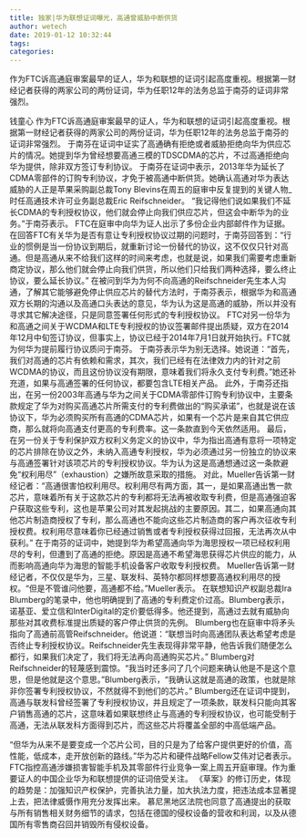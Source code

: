 ```yaml
---
title: 独家|华为联想证词曝光，高通曾威胁中断供货
author: wetech
date: 2019-01-12 10:32:44
tags: 
categories: 
---
```

作为FTC诉高通庭审案最早的证人，华为和联想的证词引起高度重视。根据第一财经记者获得的两家公司的两份证词，华为任职12年的法务总监于南芬的证词非常强烈。
<!-- more -->
钱童心
作为FTC诉高通庭审案最早的证人，华为和联想的证词引起高度重视。根据第一财经记者获得的两家公司的两份证词，华为任职12年的法务总监于南芬的证词非常强烈。
于南芬在证词中证实了高通确有拒绝或者威胁拒绝向华为供应芯片的情况。她提到华为曾经想要高通三模的TDSCDMA的芯片，不过高通拒绝向华为提供，除非双方签订专利协议。
于南芬在证词中表示，2013年华为延长了CDMA零部件的订购专利协议，才免于被高通中断供货。她确认高通对华为表达威胁的人正是苹果采购副总裁Tony Blevins在周五的庭审中反复提到的关键人物_时任高通技术许可业务副总裁Eric Reifschneider。
“我记得他们说如果我们不延长CDMA的专利授权协议，他们就会停止向我们供应芯片，但这会中断华为的业务。”于南芬表示。
FTC在庭审中向华为证人出示了多份企业内部邮件作为证据。在回答FTC有关华为是否有意让专利授权协议过期的问题时，于南芬回答到：“行业的惯例是当一份协议到期后，就重新讨论一份替代的协议，这不仅仅只针对高通。但是高通从来不给我们这样的时间来考虑，也就是说，如果我们需要考虑重新商定协议，那么他们就会停止向我们供货，所以他们只给我们两种选择，要么终止协议，要么延长协议。”
在被问到华为为何不向高通的Reifschneider先生本人沟通，了解其它能够避免停止供应芯片的替代方法时，于南芬表示，根据华为和高通双方长期的沟通以及高通口头表达的意见，华为认为这是高通的威胁，所以并没有寻求其它解决途径，只是同意签署任何形式的专利授权协议。
FTC对另一份华为和高通之间关于WCDMA和LTE专利授权的协议签署邮件提出质疑，双方在2014年12月中旬签订协议，但事实上，协议已经于2014年7月1日就开始执行。FTC就为何华为提前履行协议质问于南芬。
于南芬表示华为别无选择。她说道：“首先，我们对高通的芯片有依赖和需求，其次，我们已经有在法律效力内的针对之前WCDMA的协议，而且这份协议没有期限，意味着我们将永久支付专利费。”她还补充道，如果与高通签署的任何协议，都要包含LTE相关产品。
此外，于南芬还指出，在另一份2003年高通与华为之间关于CDMA零部件订购专利协议中，主要条款规定了华为对购买高通芯片所需支付的专利费做出的“购买承诺”，也就是说在该协议下，华为必须购买所有高通的CDMA芯片，如果有一个芯片是来自其它供应商，那么就将向高通支付更高的专利费率。这一条款直到今天依然适用。
最后，在另一份关于专利保护双方权利义务定义的协议中，华为指出高通有意将一项特定的芯片排除在协议之外，未纳入高通专利授权，华为必须通过另一份独立的协议来与高通签署针对该项芯片的专利授权协议。华为认为这是高通想通过这一条款避免“权利用尽”（exhaustion）之嫌所故意采取的措施。
对此，Mueller告诉第一财经记者：“高通很害怕权利用尽。权利用尽有两方面，其一，是如果高通出售一款芯片，意味着所有关于这款芯片的专利都将无法再被收取专利费，但是高通强迫客户获取这些专利，这也是苹果公司对其发起挑战的主要原因。其二，如果高通向其他芯片制造商授权了专利，那么高通也不能向这些芯片制造商的客户再次征收专利授权费。权利用尽意味着你已经通过销售或者专利授权获得过回报，无法再次从中获利。”
在于南芬的证词中，她提到华为希望高通向华为海思授权一项已经权利用尽的专利，但遭到了高通的拒绝。原因是高通不希望海思获得芯片供应的能力，从而影响高通向华为海思的智能手机设备客户收取专利授权费。
Mueller告诉第一财经记者，不仅仅是华为，三星、联发科、英特尔都同样想要高通权利用尽的授权。“但是不管谁问他要，高通都不给。”Mueller表示。
在联想知识产权副总裁Ira Blumberg的笔录中，他也明确提到了高通的专利费定价过高。Blumberg表示，诺基亚、爱立信和InterDigital的定价要低得多。他还提到，高通过去就有威胁向那些对其收费标准提出质疑的客户停止供货的先例。
Blumberg也在庭审中将矛头指向了高通前高管Reifschneider。他说道：“联想当时向高通团队表达希望考虑是否终止专利授权协议。Reifschneider先生表现得非常平静，他告诉我们随便怎么都行，如果我们决定了，我们将无法再向高通购买芯片。”
Blumberg对Reifschneider的轻蔑感到震惊。“我当时还多问了几个问题来确认他是不是这个意思，但是他就是这个意思。”Blumberg表示，“我确认这就是高通的政策，也就是除非你签署专利授权协议，不然就得不到他们的芯片。”
Blumberg还在证词中提到，高通与联发科曾经签署了专利授权协议，并且规定了一项条款，联发科只能向其客户销售高通的芯片，这意味着如果联想终止与高通的专利授权协议，也可能受制于高通，无法从联发科方面得到芯片，而这些芯片将覆盖全部的中高低端产品。
 
 
“但华为从来不是要变成一个芯片公司，目的只是为了给客户提供更好的价值，高性能，低成本，走开放创新的路线。”华为芯片和硬件战略Fellow艾伟对记者表示。
FTC指控高通涉嫌损害智能手机及其零部件行业竞争一案上周五开庭审理。作为重要证人的中国企业华为和联想提供的证词倍受关注。
《草案》的修订历史，体现的趋势是：加强知识产权保护，完善执法力量，加大执法力度，把违法成本显著提上去，把法律威慑作用充分发挥出来。
慕尼黑地区法院也同意了高通提出的获取与所有销售相关财务细节的请求，包括在德国的侵权设备的营收和利润，以及从德国所有零售商召回并销毁所有侵权设备。
